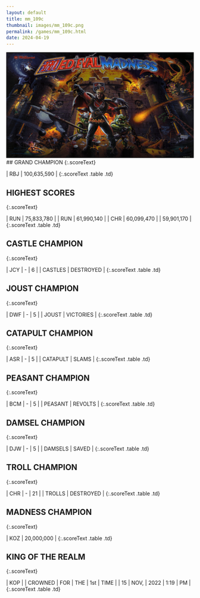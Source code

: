 ```yaml
---
layout: default
title: mm_109c
thumbnail: images/mm_109c.png
permalink: /games/mm_109c.html
date: 2024-04-19
---
```


<img src="../images/mm_109c.png" class="gameThumbnail img-fluid mx-auto align-middle">
## GRAND CHAMPION
{:.scoreText}

| RBJ | 100,635,590 | 
{:.scoreText .table .td}

## HIGHEST SCORES
{:.scoreText}

| RUN | 75,833,780 | 
| RUN | 61,990,140 | 
| CHR | 60,099,470 | 
| 59,901,170 | 
{:.scoreText .table .td}

## CASTLE CHAMPION
{:.scoreText}

| JCY | - | 6 | 
| CASTLES | DESTROYED | 
{:.scoreText .table .td}

## JOUST CHAMPION
{:.scoreText}

| DWF | - | 5 | 
| JOUST | VICTORIES | 
{:.scoreText .table .td}

## CATAPULT CHAMPION
{:.scoreText}

| ASR | - | 5 | 
| CATAPULT | SLAMS | 
{:.scoreText .table .td}

## PEASANT CHAMPION
{:.scoreText}

| BCM | - | 5 | 
| PEASANT | REVOLTS | 
{:.scoreText .table .td}

## DAMSEL CHAMPION
{:.scoreText}

| DJW | - | 5 | 
| DAMSELS | SAVED | 
{:.scoreText .table .td}

## TROLL CHAMPION
{:.scoreText}

| CHR | - | 21 | 
| TROLLS | DESTROYED | 
{:.scoreText .table .td}

## MADNESS CHAMPION
{:.scoreText}

| KOZ | 20,000,000 | 
{:.scoreText .table .td}

## KING OF THE REALM
{:.scoreText}

| KOP | 
| CROWNED | FOR | THE | 1st | TIME | 
| 15 | NOV, | 2022 | 1:19 | PM | 
{:.scoreText .table .td}
